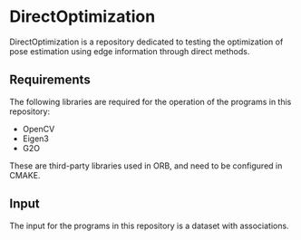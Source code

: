 # DirectOptimization

DirectOptimization is a repository dedicated to testing the optimization of pose estimation using edge information through direct methods.

## Requirements

The following libraries are required for the operation of the programs in this repository:

- OpenCV
- Eigen3
- G2O

These are third-party libraries used in ORB, and need to be configured in CMAKE.

## Input

The input for the programs in this repository is a dataset with associations.